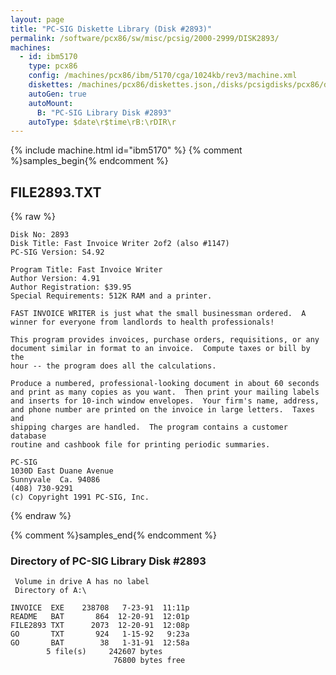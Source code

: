 ```yaml
---
layout: page
title: "PC-SIG Diskette Library (Disk #2893)"
permalink: /software/pcx86/sw/misc/pcsig/2000-2999/DISK2893/
machines:
  - id: ibm5170
    type: pcx86
    config: /machines/pcx86/ibm/5170/cga/1024kb/rev3/machine.xml
    diskettes: /machines/pcx86/diskettes.json,/disks/pcsigdisks/pcx86/diskettes.json
    autoGen: true
    autoMount:
      B: "PC-SIG Library Disk #2893"
    autoType: $date\r$time\rB:\rDIR\r
---
```


{% include machine.html id="ibm5170" %}
{% comment %}samples_begin{% endcomment %}

## FILE2893.TXT

{% raw %}
```
Disk No: 2893                                                           
Disk Title: Fast Invoice Writer 2of2 (also #1147)                       
PC-SIG Version: S4.92                                                   
                                                                        
Program Title: Fast Invoice Writer                                      
Author Version: 4.91                                                    
Author Registration: $39.95                                             
Special Requirements: 512K RAM and a printer.                           
                                                                        
FAST INVOICE WRITER is just what the small businessman ordered.  A      
winner for everyone from landlords to health professionals!             
                                                                        
This program provides invoices, purchase orders, requisitions, or any   
document similar in format to an invoice.  Compute taxes or bill by the 
hour -- the program does all the calculations.                          
                                                                        
Produce a numbered, professional-looking document in about 60 seconds   
and print as many copies as you want.  Then print your mailing labels   
and inserts for 10-inch window envelopes.  Your firm's name, address,   
and phone number are printed on the invoice in large letters.  Taxes and
shipping charges are handled.  The program contains a customer database 
routine and cashbook file for printing periodic summaries.              
                                                                        
PC-SIG                                                                  
1030D East Duane Avenue                                                 
Sunnyvale  Ca. 94086                                                    
(408) 730-9291                                                          
(c) Copyright 1991 PC-SIG, Inc.                                         
```
{% endraw %}

{% comment %}samples_end{% endcomment %}

### Directory of PC-SIG Library Disk #2893

     Volume in drive A has no label
     Directory of A:\

    INVOICE  EXE    238708   7-23-91  11:11p
    README   BAT       864  12-20-91  12:01p
    FILE2893 TXT      2073  12-20-91  12:08p
    GO       TXT       924   1-15-92   9:23a
    GO       BAT        38   1-31-91  12:58a
            5 file(s)     242607 bytes
                           76800 bytes free

